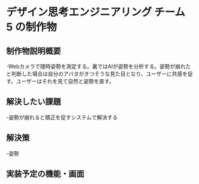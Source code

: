 # デザイン思考エンジニアリング チーム 5 の制作物

## 制作物説明概要

-Webカメラで随時姿勢を測定する。裏ではAIが姿勢を分析する。姿勢が崩れたと判断した場合は自分のアバタがきつそうな見た目となり、ユーザーに共感を促す。ユーザーはそれを見て自然と姿勢を直す。

## 解決したい課題

-姿勢が崩れると矯正を促すシステムで解決する

## 解決策

-姿勢

## 実装予定の機能・画面

